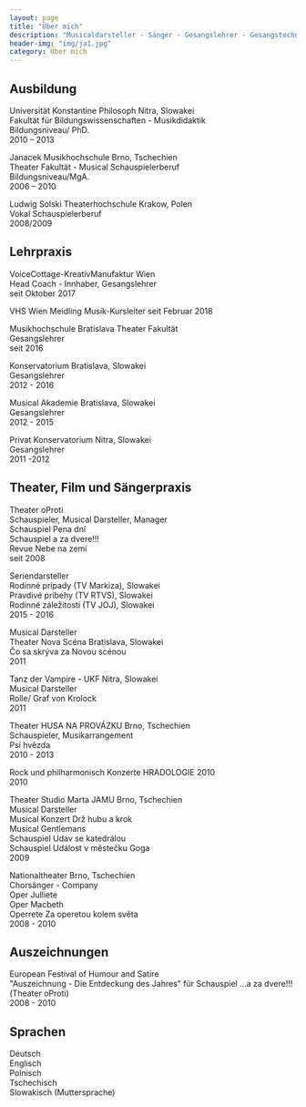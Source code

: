 ```yaml
---
layout: page
title: "Über mich"
description: "Musicaldarsteller - Sänger - Gesangslehrer - Gesangstechnik Wissenschaftler"
header-img: "img/ja1.jpg"
category: Über mich
---
```


## Ausbildung<br>
Universität Konstantine Philosoph Nitra, Slowakei <br>
Fakultät für Bildungswissenschaften - Musikdidaktik <br>
Bildungsniveau/ PhD.<br>
2010 – 2013 <br>

Janacek Musikhochschule Brno, Tschechien <br>
Theater Fakultät - Musical Schauspielerberuf <br>
Bildungsniveau/MgA.<br>
2006 – 2010 <br>

Ludwig Solski Theaterhochschule Krakow, Polen <br>
Vokal Schauspielerberuf <br>
2008/2009 <br>

## Lehrpraxis<br>
VoiceCottage-KreativManufaktur Wien<br>
Head Coach - Innhaber, Gesangslehrer<br>
seit Oktober 2017<br>

VHS Wien Meidling
Musik-Kursleiter
seit Februar 2018

Musikhochschule Bratislava Theater Fakultät <br>
Gesangslehrer<br>
seit 2016<br>

Konservatorium Bratislava, Slowakei<br>
Gesangslehrer<br>
2012 - 2016<br>

Musical Akademie Bratislava, Slowakei<br>
Gesangslehrer<br>
2012 - 2015<br>

Privat Konservatorium Nitra, Slowakei<br>
Gesangslehrer<br>
2011 -2012<br>

## Theater, Film und Sängerpraxis<br>
Theater oProti<br>
Schauspieler, Musical Darsteller, Manager <br>
Schauspiel Pena dní<br>
Schauspiel a za dvere!!!<br>
Revue Nebe na zemi<br>
seit 2008 <br>

Seriendarsteller<br>
Rodinné prípady (TV Markiza), Slowakei<br>
Pravdivé príbehy (TV RTVS), Slowakei<br>
Rodinné záležitosti (TV JOJ), Slowakei<br>
2015 - 2016<br>

Musical Darsteller<br>
Theater Nova Scéna Bratislava, Slowakei<br>
Čo sa skrýva za Novou scénou<br>
2011 <br>

Tanz der Vampire -  UKF Nitra, Slowakei<br>
Musical Darsteller<br>
Rolle/ Graf von Krolock<br>
2011<br>

Theater HUSA NA PROVÁZKU Brno, Tschechien<br>
Schauspieler, Musikarrangement<br>
Psí hvězda<br>
2010 - 2013<br>

Rock und philharmonisch Konzerte HRADOLOGIE 2010<br>
2010<br>

Theater Studio Marta JAMU Brno, Tschechien<br>
Musical Darsteller<br>
Musical Konzert Drž hubu a krok <br>
Musical Gentlemans<br>
Schauspiel Udav se katedrálou <br>
Schauspiel Událost v městečku Goga<br>
2009<br>

Nationaltheater Brno, Tschechien <br>
Chorsänger - Company<br>
Oper Julliete<br>
Oper Macbeth<br>
Operrete Za operetou kolem světa<br>
2008 - 2010<br>

## Auszeichnungen<br>
European Festival of Humour and Satire<br>
"Auszeichnung - Die Entdeckung des Jahres" für Schauspiel ...a za dvere!!!(Theater oProti)<br>
2008 - 2010<br>

## Sprachen<br>
Deutsch<br>
Englisch<br>
Polnisch<br>
Tschechisch<br>
Slowakisch (Muttersprache)<br>


